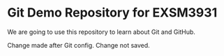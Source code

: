 # Git Demo Repository for EXSM3931

We are going to use this repository to learn about Git and GitHub.

Change made after Git config. Change not saved.